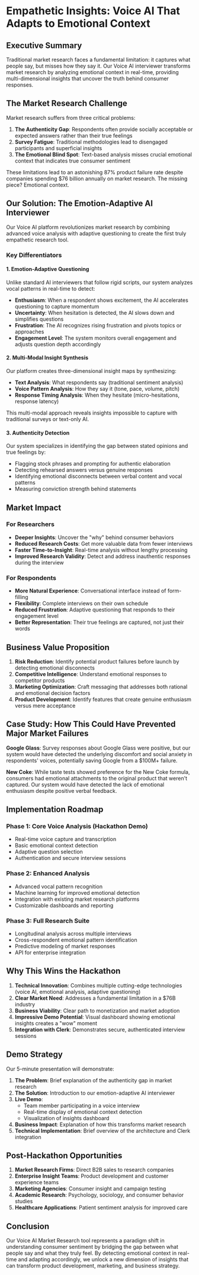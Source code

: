 # Empathetic Insights: Voice AI That Adapts to Emotional Context

## Executive Summary

Traditional market research faces a fundamental limitation: it captures what people say, but misses how they say it. Our Voice AI interviewer transforms market research by analyzing emotional context in real-time, providing multi-dimensional insights that uncover the truth behind consumer responses.

## The Market Research Challenge

Market research suffers from three critical problems:

1. **The Authenticity Gap**: Respondents often provide socially acceptable or expected answers rather than their true feelings
2. **Survey Fatigue**: Traditional methodologies lead to disengaged participants and superficial insights
3. **The Emotional Blind Spot**: Text-based analysis misses crucial emotional context that indicates true consumer sentiment

These limitations lead to an astonishing 87% product failure rate despite companies spending $76 billion annually on market research. The missing piece? Emotional context.

## Our Solution: The Emotion-Adaptive AI Interviewer

Our Voice AI platform revolutionizes market research by combining advanced voice analysis with adaptive questioning to create the first truly empathetic research tool.

### Key Differentiators

#### 1. Emotion-Adaptive Questioning

Unlike standard AI interviewers that follow rigid scripts, our system analyzes vocal patterns in real-time to detect:

- **Enthusiasm**: When a respondent shows excitement, the AI accelerates questioning to capture momentum
- **Uncertainty**: When hesitation is detected, the AI slows down and simplifies questions
- **Frustration**: The AI recognizes rising frustration and pivots topics or approaches
- **Engagement Level**: The system monitors overall engagement and adjusts question depth accordingly

#### 2. Multi-Modal Insight Synthesis

Our platform creates three-dimensional insight maps by synthesizing:

- **Text Analysis**: What respondents say (traditional sentiment analysis)
- **Voice Pattern Analysis**: How they say it (tone, pace, volume, pitch)
- **Response Timing Analysis**: When they hesitate (micro-hesitations, response latency)

This multi-modal approach reveals insights impossible to capture with traditional surveys or text-only AI.

#### 3. Authenticity Detection

Our system specializes in identifying the gap between stated opinions and true feelings by:

- Flagging stock phrases and prompting for authentic elaboration
- Detecting rehearsed answers versus genuine responses
- Identifying emotional disconnects between verbal content and vocal patterns
- Measuring conviction strength behind statements

## Market Impact

### For Researchers

- **Deeper Insights**: Uncover the "why" behind consumer behaviors
- **Reduced Research Costs**: Get more valuable data from fewer interviews
- **Faster Time-to-Insight**: Real-time analysis without lengthy processing
- **Improved Research Validity**: Detect and address inauthentic responses during the interview

### For Respondents

- **More Natural Experience**: Conversational interface instead of form-filling
- **Flexibility**: Complete interviews on their own schedule
- **Reduced Frustration**: Adaptive questioning that responds to their engagement level
- **Better Representation**: Their true feelings are captured, not just their words

## Business Value Proposition

1. **Risk Reduction**: Identify potential product failures before launch by detecting emotional disconnects
2. **Competitive Intelligence**: Understand emotional responses to competitor products
3. **Marketing Optimization**: Craft messaging that addresses both rational and emotional decision factors
4. **Product Development**: Identify features that create genuine enthusiasm versus mere acceptance

## Case Study: How This Could Have Prevented Major Market Failures

**Google Glass**: Survey responses about Google Glass were positive, but our system would have detected the underlying discomfort and social anxiety in respondents' voices, potentially saving Google from a $100M+ failure.

**New Coke**: While taste tests showed preference for the New Coke formula, consumers had emotional attachments to the original product that weren't captured. Our system would have detected the lack of emotional enthusiasm despite positive verbal feedback.

## Implementation Roadmap

### Phase 1: Core Voice Analysis (Hackathon Demo)
- Real-time voice capture and transcription
- Basic emotional context detection
- Adaptive question selection
- Authentication and secure interview sessions

### Phase 2: Enhanced Analysis
- Advanced vocal pattern recognition
- Machine learning for improved emotional detection
- Integration with existing market research platforms
- Customizable dashboards and reporting

### Phase 3: Full Research Suite
- Longitudinal analysis across multiple interviews
- Cross-respondent emotional pattern identification
- Predictive modeling of market responses
- API for enterprise integration

## Why This Wins the Hackathon

1. **Technical Innovation**: Combines multiple cutting-edge technologies (voice AI, emotional analysis, adaptive questioning)
2. **Clear Market Need**: Addresses a fundamental limitation in a $76B industry
3. **Business Viability**: Clear path to monetization and market adoption
4. **Impressive Demo Potential**: Visual dashboard showing emotional insights creates a "wow" moment
5. **Integration with Clerk**: Demonstrates secure, authenticated interview sessions

## Demo Strategy

Our 5-minute presentation will demonstrate:

1. **The Problem**: Brief explanation of the authenticity gap in market research
2. **The Solution**: Introduction to our emotion-adaptive AI interviewer
3. **Live Demo**: 
   - Team member participating in a voice interview
   - Real-time display of emotional context detection
   - Visualization of insights dashboard
4. **Business Impact**: Explanation of how this transforms market research
5. **Technical Implementation**: Brief overview of the architecture and Clerk integration

## Post-Hackathon Opportunities

1. **Market Research Firms**: Direct B2B sales to research companies
2. **Enterprise Insight Teams**: Product development and customer experience teams
3. **Marketing Agencies**: Consumer insight and campaign testing
4. **Academic Research**: Psychology, sociology, and consumer behavior studies
5. **Healthcare Applications**: Patient sentiment analysis for improved care

## Conclusion

Our Voice AI Market Research tool represents a paradigm shift in understanding consumer sentiment by bridging the gap between what people say and what they truly feel. By detecting emotional context in real-time and adapting accordingly, we unlock a new dimension of insights that can transform product development, marketing, and business strategy.
